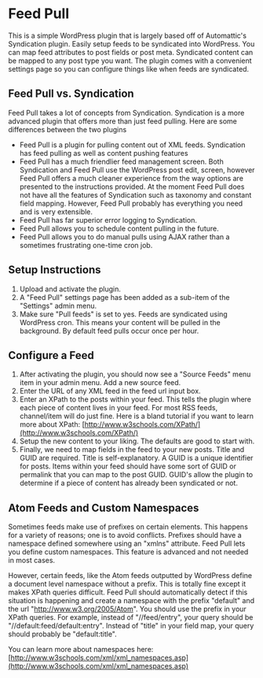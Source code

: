 Feed Pull
==============

This is a simple WordPress plugin that is largely based off of Automattic's Syndication plugin. Easily setup feeds to
be syndicated into WordPress. You can map feed attributes to post fields or post meta. Syndicated content can be mapped
to any post type you want. The plugin comes with a convenient settings page so you can configure things like when feeds
are syndicated.

Feed Pull vs. Syndication
---------------
Feed Pull takes a lot of concepts from Syndication. Syndication is a more advanced plugin that offers more than just
feed pulling. Here are some differences between the two plugins
* Feed Pull is a plugin for pulling content out of XML feeds. Syndication has feed pulling as well as content
pushing features
* Feed Pull has a much friendlier feed management screen. Both Syndication and Feed Pull use the WordPress post edit,
screen, however Feed Pull offers a much cleaner experience from the way options are presented to the instructions
provided. At the moment Feed Pull does not have all the features of Syndication such as taxonomy and constant
field mapping. However, Feed Pull probably has everything you need and is very extensible.
* Feed Pull has far superior error logging to Syndication.
* Feed Pull allows you to schedule content pulling in the future.
* Feed Pull allows you to do manual pulls using AJAX rather than a sometimes frustrating one-time cron job.

Setup Instructions
--------------
1. Upload and activate the plugin.
1. A "Feed Pull" settings page has been added as a sub-item of the "Settings" admin menu.
1. Make sure "Pull feeds" is set to yes. Feeds are syndicated using WordPress cron. This means your content will be
pulled in the background. By default feed pulls occur once per hour.

Configure a Feed
--------------
1. After activating the plugin, you should now see a "Source Feeds" menu item in your admin menu. Add a new source
feed.
1. Enter the URL of any XML feed in the feed url input box.
1. Enter an XPath to the posts within your feed. This tells the plugin where each piece of content lives in your
feed.  For most RSS feeds, channel/item will do just fine. Here is a bland tutorial if you want to learn more about
XPath: [http://www.w3schools.com/XPath/](http://www.w3schools.com/XPath/)
1. Setup the new content to your liking. The defaults are good to start with.
1. Finally, we need to map fields in the feed to your new posts. Title and GUID are required. Title is
self-explanatory. A GUID is a unique identifier for posts. Items within your feed should have some sort of GUID or
permalink that you can map to the post GUID. GUID's allow the plugin to determine if a piece of content has already
been syndicated or not.

Atom Feeds and Custom Namespaces
--------------
Sometimes feeds make use of prefixes on certain elements. This happens for a variety of reasons; one is to avoid
conflicts. Prefixes should have a namespace defined somewhere using an "xmlns" attribute. Feed Pull lets you
define custom namespaces. This feature is advanced and not needed in most cases.

However, certain feeds, like the Atom feeds outputted by WordPress define a document level namespace without a
prefix. This is totally fine except it makes XPath queries difficult. Feed Pull should automatically detect if
this situation is happening and create a namespace with the prefix "default" and the url "http://www.w3.org/2005/Atom".
You should use the prefix in your XPath queries. For example, instead of "//feed/entry", your query should be
"//default:feed/default:entry". Instead of "title" in your field map, your query should probably be "default:title".

You can learn more about namespaces here: [http://www.w3schools.com/xml/xml_namespaces.asp](http://www.w3schools.com/xml/xml_namespaces.asp)